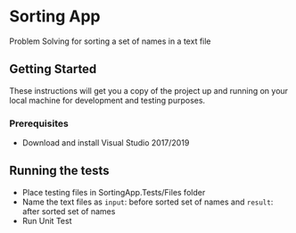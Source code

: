 # Sorting App

Problem Solving for sorting a set of names in a text file 

## Getting Started

These instructions will get you a copy of the project up and running on your local machine for development and testing purposes.

### Prerequisites
- Download and install Visual Studio 2017/2019

## Running the tests

- Place testing files in SortingApp.Tests/Files folder 
- Name the text files as ```input```: before sorted set of names and  ```result```: after sorted set of names
- Run Unit Test 
